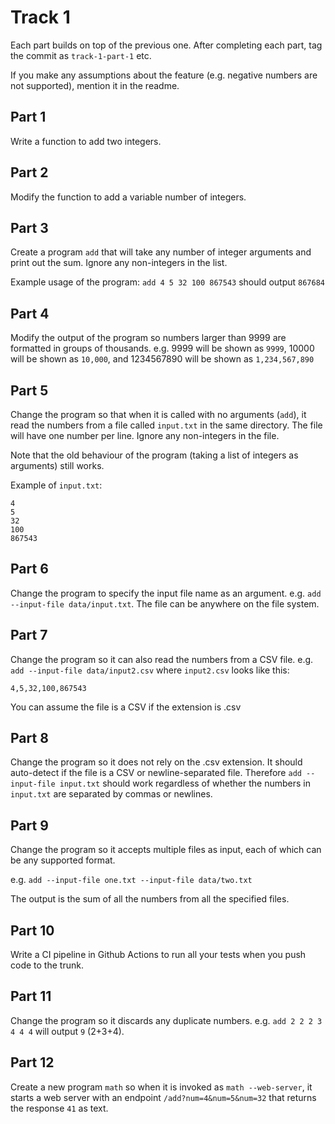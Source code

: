 # Track 1

Each part builds on top of the previous one. After completing each part, tag the commit as `track-1-part-1` etc.

If you make any assumptions about the feature (e.g. negative numbers are not supported), mention it in the readme.


## Part 1

Write a function to add two integers.

## Part 2

Modify the function to add a variable number of integers.

## Part 3

Create a program `add` that will take any number of integer arguments and print out the sum. Ignore any non-integers in the list.

Example usage of the program: `add 4 5 32 100 867543` should output `867684`

## Part 4

Modify the output of the program so numbers larger than 9999 are formatted in groups of thousands. e.g. 9999 will be shown as `9999`, 10000 will be shown as `10,000`, and 1234567890 will be shown as `1,234,567,890`

## Part 5

Change the program so that when it is called with no arguments (`add`), it read the numbers from a file called `input.txt` in the same directory. The file will have one number per line. Ignore any non-integers in the file.

Note that the old behaviour of the program (taking a list of integers as arguments) still works.

Example of `input.txt`:

```
4
5
32
100
867543
```

## Part 6

Change the program to specify the input file name as an argument. e.g. `add --input-file data/input.txt`. The file can be anywhere on the file system.

## Part 7

Change the program so it can also read the numbers from a CSV file. e.g. `add --input-file data/input2.csv` where `input2.csv` looks like this:

```
4,5,32,100,867543
```

You can assume the file is a CSV if the extension is .csv

## Part 8

Change the program so it does not rely on the .csv extension. It should auto-detect if the file is a CSV or newline-separated file. Therefore `add --input-file input.txt` should work regardless of whether the numbers in `input.txt` are separated by commas or newlines.

## Part 9

Change the program so it accepts multiple files as input, each of which can be any supported format.

e.g. `add --input-file one.txt --input-file data/two.txt`

The output is the sum of all the numbers from all the specified files.

## Part 10

Write a CI pipeline in Github Actions to run all your tests when you push code to the trunk.

## Part 11

Change the program so it discards any duplicate numbers. e.g. `add 2 2 2 3 4 4 4` will output `9` (2+3+4). 

## Part 12

Create a new program `math` so when it is invoked as `math --web-server`, it starts a web server with an endpoint `/add?num=4&num=5&num=32` that returns the response `41` as text. 






